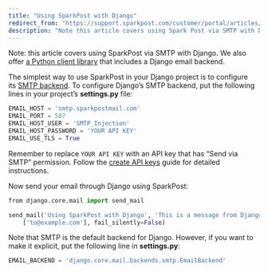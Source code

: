 ```yaml
---
title: "Using SparkPost with Django"
redirect_from: "https://support.sparkpost.com/customer/portal/articles/2169630-using-sparkpost-with-django"
description: "Note this article covers using Spark Post via SMTP with Django We also offer a Python client library that includes a Django email backend The simplest way to use Spark Post in your Django project is to configure its SMTP backend To configure Django’s SMTP backend put the following lines..."
---
```


Note: this article covers using SparkPost via SMTP with Django. We also offer [a Python client library](http://python-sparkpost.readthedocs.org/) that includes a Django email backend.

The simplest way to use SparkPost in your Django project is to configure its [SMTP backend](https://docs.djangoproject.com/en/1.8/topics/email/#smtp-backend). To configure Django’s SMTP backend, put the following lines in your project’s **settings.py** file:

```python
EMAIL_HOST = 'smtp.sparkpostmail.com'
EMAIL_PORT = 587
EMAIL_HOST_USER = 'SMTP_Injection'
EMAIL_HOST_PASSWORD = 'YOUR API KEY'
EMAIL_USE_TLS = True
```

Remember to replace `YOUR API KEY` with an API key that has “Send via SMTP” permission. Follow the [create API keys](https://support.sparkpost.com/customer/en/portal/articles/1933377-create-api-keys) guide for detailed instructions.

Now send your email through Django using SparkPost:

```python
​from django.core.mail import send_mail

send_mail('Using SparkPost with Django', 'This is a message from Django using SparkPost!', 'django-sparkpost@sparkpostbox.com',
    ['to@example.com'], fail_silently=False)
```

Note that SMTP is the default backend for Django. However, if you want to make it explicit, put the following line in **settings.py**:

```python
EMAIL_BACKEND = 'django.core.mail.backends.smtp.EmailBackend'
```